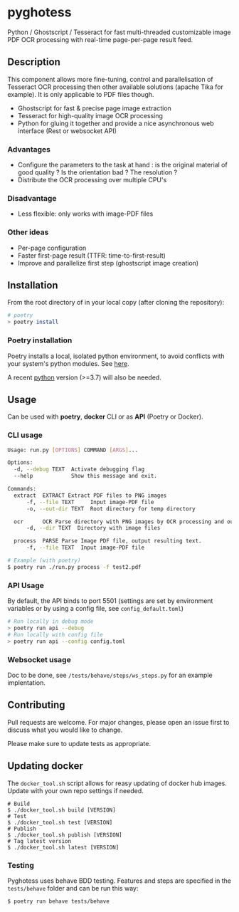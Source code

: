 # pyghotess
Python / Ghostscript / Tesseract for fast multi-threaded customizable image PDF OCR processing with real-time page-per-page result feed.

## Description
This component allows more fine-tuning, control and parallelisation of Tesseract OCR processing then other available solutions (apache Tika for example).
It is only applicable to PDF files though.

- Ghostscript for fast & precise page image extraction
- Tesseract for high-quality image OCR processing
- Python for gluing it together and provide a nice asynchronous web interface (Rest or websocket API)

### Advantages
- Configure the parameters to the task at hand : is the original material of good quality ? Is the orientation bad ? The resolution ?
- Distribute the OCR processing over multiple CPU's

### Disadvantage
- Less flexible: only works with image-PDF files

### Other ideas
- Per-page configuration
- Faster first-page result (TTFR: time-to-first-result)
- Improve and parallelize first step (ghostscript image creation)

## Installation
From the root directory of in your local copy (after cloning the repository):
```bash
# poetry
> poetry install
```
### Poetry installation
Poetry installs a local, isolated python environment, to avoid conflicts with your system's python modules. See [here](https://python-poetry.org/docs/).

A recent [python](https://www.python.org/downloads/) version (>=3.7) will also be needed.

## Usage
Can be used with **poetry**, **docker** CLI or as **API** (Poetry or Docker).

### CLI usage
```bash
Usage: run.py [OPTIONS] COMMAND [ARGS]...

Options:
  -d, --debug TEXT  Activate debugging flag
  --help            Show this message and exit.

Commands:
  extract  EXTRACT Extract PDF files to PNG images
      -f, --file TEXT     Input image-PDF file
      -o, --out-dir TEXT  Root directory for temp directory

  ocr      OCR Parse directory with PNG images by OCR processing and output...
      -d, --dir TEXT  Directory with image files

  process  PARSE Parse Image PDF file, output resulting text.
      -f, --file TEXT  Input image-PDF file

# Example (with poetry)
$ poetry run ./run.py process -f test2.pdf
```

### API Usage
By default, the API binds to port 5501 (settings are set by environment variables or by using a config file, see `config_default.toml`)
```bash
# Run locally in debug mode
> poetry run api --debug
# Run locally with config file
> poetry run api --config config.toml
```

### Websocket usage
Doc to be done, see `/tests/behave/steps/ws_steps.py` for an example implentation.

## Contributing
Pull requests are welcome. For major changes, please open an issue first to discuss what you would like to change.

Please make sure to update tests as appropriate.

## Updating docker
The `docker_tool.sh` script allows for reasy updating of docker hub images. Update with your own repo settings if needed.

```
# Build
$ ./docker_tool.sh build [VERSION]
# Test
$ ./docker_tool.sh test [VERSION]
# Publish
$ ./docker_tool.sh publish [VERSION]
# Tag latest version
$ ./docker_tool.sh latest [VERSION]
```


### Testing
Pyghotess uses behave BDD testing. Features and steps are specified in the `tests/behave` folder and can be run this way:
```bash
$ poetry run behave tests/behave
```
